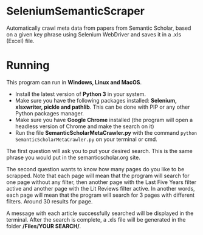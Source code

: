 # SeleniumSemanticScraper
Automatically crawl meta data from papers from Semantic Scholar, based on a given key phrase using Selenium WebDriver and saves it in a .xls (Excel) file.

# Running
This program can run in **Windows, Linux and MacOS**.
- Install the latest version of **Python 3** in your system.
- Make sure you have the following packages installed: **Selenium, xlsxwriter, pickle and pathlib**. This can be done with PIP or any other Python packages manager.
- Make sure you have **Google Chrome** installed (the program will open a headless version of Chrome and make the search on it)
- Run the file **SemanticScholarMetaCrawler.py** with the command `python SemanticScholarMetaCrawler.py` on your terminal or cmd.

The first question will ask you to put your desired search. This is the same phrase you would put in the semanticscholar.org site.

The second question wants to know how many pages do you like to be scrapped. Note that each page will mean that the program will search for one page without any filter, then another page with the Last Five Years filter active and another page with the Lit Reviews filter active. In another words, each page will mean that the program will search for 3 pages with different filters. Around 30 results for page.

A message with each article successfully searched will be displayed in the terminal. After the search is complete, a .xls file will be generated in the folder **/Files/YOUR SEARCH/**.

